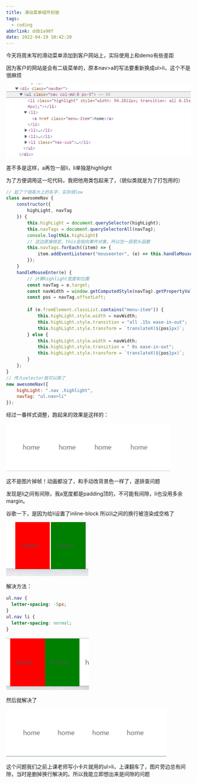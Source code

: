 ```yaml
---
title: 滑动菜单组件封装
tags:
  - coding
abbrlink: ddb1a90f
date: 2022-04-19 10:42:20
---
```


今天将周末写的滑动菜单添加到客户网站上，实际使用上和demo有些差距

<!--more-->

因为客户的网站是会有二级菜单的，原本nav>a的写法要重新换成ul>li，这个不是很麻烦

![image-20220419102948334](滑动菜单组件封装/image-20220419102948334-16503353905311.png)

差不多是这样，a再包一层li，li单独是highlight

为了方便调用这一坨代码，我把他用类包起来了，（貌似类就是为了打包用的）



```javascript
// 起了个很高大上的名字，实际很low
class awesomeNav {
    constructor({
        highLight, navTag
    }) {
        this.highLight = document.querySelector(highLight);
        this.navTags = document.querySelectorAll(navTag);
        console.log(this.highLight)
        // 这边直接绑定，this会指向事件对象，所以包一层箭头函数
        this.navTags.forEach((item) => {
            item.addEventListener("mouseenter", (e) => this.handleMouseEnter(e));
        });
    }
    handleMouseEnter(e) {
        // 计算highlight宽度和位置
        const navTag = e.target;
        const navWidth = window.getComputedStyle(navTag).getPropertyValue("width");
        const pos = navTag.offsetLeft;

        if (e.fromElement.classList.contains("menu-item")) {
            this.highLight.style.width = navWidth;
            this.highLight.style.transition = "all .15s ease-in-out";
            this.highLight.style.transform = `translateX(${pos}px)`;
        } else {
            this.highLight.style.width = navWidth;
            this.highLight.style.transition = " 0s ease-in-out";
            this.highLight.style.transform = `translateX(${pos}px)`;
        }
    };
}
// 传入selector就可以跑了
new awesomeNav({
    highLight: ".nav .highlight",
    navTag: "ul.nav>li"
});
```



经过一番样式调整，跑起来的效果是这样的：

![CPT2204191021-448x130](滑动菜单组件封装/CPT2204191021-448x130.gif)

这不是图片掉帧！动画都没了，和手动改背景色一样了，遂排查问题





发现是li之间有间隙，我a宽度都是padding顶的，不可能有间隙，li也没用多余margin。

谷歌一下，是因为给li设置了inline-block 所以li之间的换行被渲染成空格了

![img](滑动菜单组件封装/[DFD7JVJT2BPCLW4WU$_EJF.png)

解决方法：

```css
ul.nav {
  letter-spacing: -5px;
}
ul.nav li {
  letter-spacing: normal;
}
```



![QQ图片20220419102603](滑动菜单组件封装/QQ图片20220419102603.png)



然后就解决了

![CPT2204191023-437x130](滑动菜单组件封装/CPT2204191023-437x130.gif)



这个问题我们之前上课老师写小卡片就用的ul>li，上课翻车了，图片旁边总有间隙，当时是删掉换行解决的。所以我能立即想出来是间隙的问题